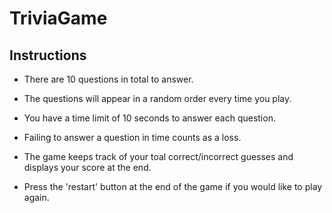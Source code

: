 # TriviaGame

## Instructions

* There are 10 questions in total to answer.

* The questions will appear in a random order every time you play.

* You have a time limit of 10 seconds to answer each question.

* Failing to answer a question in time counts as a loss.

* The game keeps track of your toal correct/incorrect guesses and displays your score at the end.

* Press the 'restart' button at the end of the game if you would like to play again.
